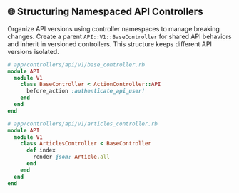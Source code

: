 ## 🌐 Structuring Namespaced API Controllers
Organize API versions using controller namespaces to manage breaking changes. Create a parent `API::V1::BaseController` for shared API behaviors and inherit in versioned controllers. This structure keeps different API versions isolated.

```ruby
# app/controllers/api/v1/base_controller.rb
module API
  module V1
    class BaseController < ActionController::API
      before_action :authenticate_api_user!
    end
  end
end

# app/controllers/api/v1/articles_controller.rb
module API
  module V1
    class ArticlesController < BaseController
      def index
        render json: Article.all
      end
    end
  end
end
```
